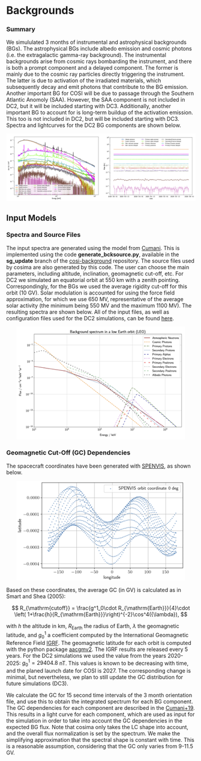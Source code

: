 # Backgrounds

### Summary
We simululated 3 months of instrumental and astrophysical backgrounds (BGs). The astrophysical BGs include albedo emission and cosmic photons (i.e. the extragalactic gamma-ray background). The instrumental backgrounds arise from cosmic rays bombarding the instrument, and there is both a prompt component and a delayed component. The former is mainly due to the cosmic ray particles directly triggering the instrument. The latter is due to activation of the irradiated materials, which subsequently decay and emit photons that contribute to the BG emission. Another important BG for COSI will be due to passage through the Southern Atlantic Anomoly (SAA). However, the SAA component is not included in DC2, but it will be included starting with DC3. Additionally, another important BG to account for is long-term buildup of the activation emission. This too is not included in DC2, but will be included starting with DC3. Spectra and lightcurves for the DC2 BG components are shown below. 

<p align="center">
<img width="950"  src="images/bg_components.png">
</p>

## Input Models

### Spectra and Source Files 
The input spectra are generated using the model from [Cumani](https://link.springer.com/article/10.1007/s10686-019-09624-0). This is implemented using the code **generate\_bcksource.py**, available in the **sg\_update** branch of the [cosi-background](https://github.com/cositools/cosi-background/tree/sg_update) repository. The source files used by cosima are also generated by this code. The user can choose the main parameters, including altitude, inclination, geomagnetic cut-off, etc. For DC2 we simulated an equatorial orbit at 550 km with a zenith pointing. Correspondingly, for the BGs we used the average rigidity cut-off for this orbit (10 GV). Solar modulation is accounted for using the force field approximation, for which we use 650 MV, representative of the average solar activity (the minimum being 550 MV and the maximum 1100 MV). The resulting spectra are shown below. All of the input files, as well as configuration files used for the DC2 simulations, can be found [here](https://github.com/cositools/cosi-data-challenges/tree/main/cosi_dc). 

<p align="center">
<img width="450"  src="images/input_spectra.png">
</p>

### Geomagnetic Cut-Off (GC) Dependencies
The spacecraft coordinates have been generated with [SPENVIS](https://www.spenvis.oma.be/intro.php), as shown below. 

<p align="center">
<img width="450"  src="images/spenvis_coordinates.png">
</p>

Based on these coordinates, the average GC (in GV) is calculated as in Smart and Shea (2005):

$$ R_{\mathrm{cutoff}} = \frac{g^1_0\cdot R_{\mathrm{Earth}}}{4}\cdot \left( 1+\frac{h}{R_{\mathrm{Earth}}}\right)^{-2}\cos^4({\lambda}), $$

with $h$ the altitude in km, $R_{\mathrm{Earth}}$ the radius of Earth, $\lambda$ the geomagnetic latitude, and $g^1_0$ a coefficient computed by the International Geomagnetic Reference Field [IGRF](https://www.ncei.noaa.gov/products/international-geomagnetic-reference-field). The geomagnetic latitude for each orbit is computed with the python package [aacgmv2](https://pypi.org/project/aacgmv2/). The IGRF results are released every 5 years. For the DC2 simulations we used the value from the years 2020-2025: $g^1_0 =29404.8$ nT. This values is known to be decreasing with time, and the planed launch date for COSI is 2027. The corresponding change is minimal, but nevertheless, we plan to still update the GC distribution for future simulations (DC3).       

We calculate the GC for 15 second time intervals of the 3 month orientation file, and use this to obtain the integrated spectrum for each BG component. The GC dependencies for each component are described in the [Cumani+19](https://link.springer.com/article/10.1007/s10686-019-09624-0). This results in a light curve for each component, which are used as input for the simulation in order to take into account the GC dependencies in the expected BG flux. Note that cosima only takes the LC shape into account, and the overall flux normalization is set by the spectrum. We make the simplifying approximation that the spectral shape is constant with time. This is a reasonable assumption, considering that the GC only varies from 9-11.5 GV.  
    

    


